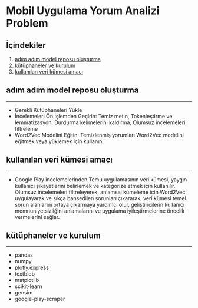 # Mobil Uygulama Yorum Analizi Problem
## İçindekiler
1. [adım adım model reposu oluşturma](#adım-adım-model-reposu-oluşturma)
2. [kütüphaneler ve kurulum](#kütüphaneler-ve-kurulum)
3. [kullanılan veri kümesi amacı](#kullanılan-veri-kümesi-amacı)
## adım adım model reposu oluşturma
---
- Gerekli Kütüphaneleri Yükle
-  İncelemeleri Ön İşlemden Geçirin: Temiz metin, Tokenleştirme ve lemmatizasyon, Durdurma kelimelerini kaldırma, Olumsuz incelemeleri filtreleme
- Word2Vec Modelini Eğitin: Temizlenmiş yorumları Word2Vec modelini eğitmek veya yüklemek için kullanın:
## kullanılan veri kümesi amacı
---
- Google Play incelemelerinden Temu uygulamasının veri kümesi, yaygın kullanıcı şikayetlerini belirlemek ve kategorize etmek için kullanılır. Olumsuz incelemeleri filtreleyerek, anlamsal kümeleme için Word2Vec uygulayarak ve sıkça bahsedilen sorunları çıkararak, veri kümesi temel sorun alanlarını ortaya çıkarmaya yardımcı olur, geliştiricilerin kullanıcı memnuniyetsizliğini anlamalarını ve uygulama iyileştirmelerine öncelik vermelerini sağlar.
## kütüphaneler ve kurulum
---
-  pandas
-  numpy
-  plotly.express
-  textblob
-  matplotlib
-  scikit-learn
-  gensim
-  google-play-scraper
